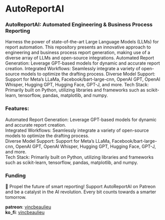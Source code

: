 # AutoReportAI
### AutoReportAI: Automated Engineering & Business Process Reporting  
 Harness the power of state-of-the-art Large Language Models (LLMs) for report automation. This repository presents an innovative approach to engineering and business process report generation, making use of a diverse array of LLMs and open-source integrations. Automated Report Generation: Leverage GPT-based models for dynamic and accurate report creation. Integrated Workflows: Seamlessly integrate a variety of open-source models to optimize the drafting process. Diverse Model Support: Support for Meta’s LLaMa, Facebook/bart-large-cnn, OpenAI GPT, OpenAI Whisper, Hugging GPT, Hugging Face, GPT-J, and more. Tech Stack: Primarily built on Python, utilizing libraries and frameworks such as scikit-learn, tensorflow, pandas, matplotlib, and numpy.
  
### Features:  
  
Automated Report Generation: Leverage GPT-based models for dynamic and accurate report creation.  
Integrated Workflows: Seamlessly integrate a variety of open-source models to optimize the drafting process.  
Diverse Model Support: Support for Meta’s LLaMa, Facebook/bart-large-cnn, OpenAI GPT, OpenAI Whisper, Hugging GPT, Hugging Face, GPT-J, and more.  
Tech Stack: Primarily built on Python, utilizing libraries and frameworks such as scikit-learn, tensorflow, pandas, matplotlib, and numpy.   

### Funding  
🚀 Propel the future of smart reporting! Support AutoReportAI on Patreon and be a catalyst in the AI revolution. Every bit counts towards a smarter tomorrow.
  
**patreon**: [vincbeaulieu](https://www.patreon.com/vincbeaulieu)  
**ko_fi**: [vincbeaulieu](https://ko-fi.com/vincbeaulieu)
